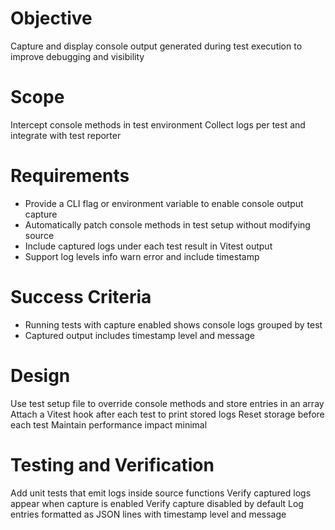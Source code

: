 # Objective
Capture and display console output generated during test execution to improve debugging and visibility

# Scope
Intercept console methods in test environment  Collect logs per test and integrate with test reporter

# Requirements
- Provide a CLI flag or environment variable to enable console output capture
- Automatically patch console methods in test setup without modifying source
- Include captured logs under each test result in Vitest output
- Support log levels info warn error and include timestamp

# Success Criteria
- Running tests with capture enabled shows console logs grouped by test
- Captured output includes timestamp level and message

# Design
Use test setup file to override console methods and store entries in an array  Attach a Vitest hook after each test to print stored logs  Reset storage before each test  Maintain performance impact minimal

# Testing and Verification
Add unit tests that emit logs inside source functions  Verify captured logs appear when capture is enabled  Verify capture disabled by default  Log entries formatted as JSON lines with timestamp level and message